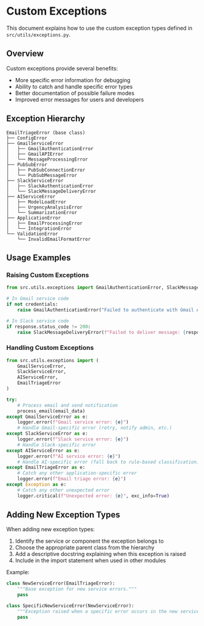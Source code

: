 # Custom Exceptions

This document explains how to use the custom exception types defined in `src/utils/exceptions.py`.

## Overview

Custom exceptions provide several benefits:
- More specific error information for debugging
- Ability to catch and handle specific error types
- Better documentation of possible failure modes
- Improved error messages for users and developers

## Exception Hierarchy

```
EmailTriageError (base class)
├── ConfigError
├── GmailServiceError
│   ├── GmailAuthenticationError
│   ├── GmailAPIError
│   └── MessageProcessingError
├── PubSubError
│   ├── PubSubConnectionError
│   └── PubSubMessageError
├── SlackServiceError
│   ├── SlackAuthenticationError
│   └── SlackMessageDeliveryError
├── AIServiceError
│   ├── ModelLoadError
│   ├── UrgencyAnalysisError
│   └── SummarizationError
├── ApplicationError
│   ├── EmailProcessingError
│   └── IntegrationError
└── ValidationError
    └── InvalidEmailFormatError
```

## Usage Examples

### Raising Custom Exceptions

```python
from src.utils.exceptions import GmailAuthenticationError, SlackMessageDeliveryError

# In Gmail service code
if not credentials:
    raise GmailAuthenticationError("Failed to authenticate with Gmail API: credentials not found")

# In Slack service code
if response.status_code != 200:
    raise SlackMessageDeliveryError(f"Failed to deliver message: {response.error}")
```

### Handling Custom Exceptions

```python
from src.utils.exceptions import (
    GmailServiceError,
    SlackServiceError,
    AIServiceError,
    EmailTriageError
)

try:
    # Process email and send notification
    process_email(email_data)
except GmailServiceError as e:
    logger.error(f"Gmail service error: {e}")
    # Handle Gmail-specific error (retry, notify admin, etc.)
except SlackServiceError as e:
    logger.error(f"Slack service error: {e}")
    # Handle Slack-specific error
except AIServiceError as e:
    logger.error(f"AI service error: {e}")
    # Handle AI-specific error (fall back to rule-based classification)
except EmailTriageError as e:
    # Catch any other application-specific error
    logger.error(f"Email triage error: {e}")
except Exception as e:
    # Catch any other unexpected error
    logger.critical(f"Unexpected error: {e}", exc_info=True)
```

## Adding New Exception Types

When adding new exception types:

1. Identify the service or component the exception belongs to
2. Choose the appropriate parent class from the hierarchy
3. Add a descriptive docstring explaining when this exception is raised
4. Include in the import statement when used in other modules

Example:
```python
class NewServiceError(EmailTriageError):
    """Base exception for new service errors."""
    pass

class SpecificNewServiceError(NewServiceError):
    """Exception raised when a specific error occurs in the new service."""
    pass
``` 